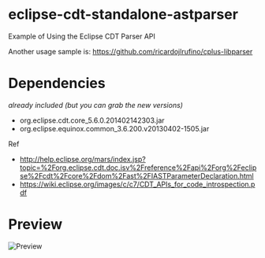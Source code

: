 eclipse-cdt-standalone-astparser
========

Example of Using the Eclipse CDT Parser API

Another usage sample is: https://github.com/ricardojlrufino/cplus-libparser

Dependencies
====
 *already included (but you can grab the new versions)* 
 
* org.eclipse.cdt.core_5.6.0.201402142303.jar
* org.eclipse.equinox.common_3.6.200.v20130402-1505.jar

Ref
- http://help.eclipse.org/mars/index.jsp?topic=%2Forg.eclipse.cdt.doc.isv%2Freference%2Fapi%2Forg%2Feclipse%2Fcdt%2Fcore%2Fdom%2Fast%2FIASTParameterDeclaration.html
- https://wiki.eclipse.org/images/c/c7/CDT_APIs_for_code_introspection.pdf

Preview
====

![Preview](https://github.com/ricardojlrufino/eclipse-cdt-standalone-astparser/raw/master/docs/preview.png "Preview")
